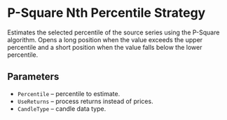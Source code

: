 # P-Square Nth Percentile Strategy

Estimates the selected percentile of the source series using the P-Square algorithm. Opens a long position when the value exceeds the upper percentile and a short position when the value falls below the lower percentile.

## Parameters
- `Percentile` – percentile to estimate.
- `UseReturns` – process returns instead of prices.
- `CandleType` – candle data type.
